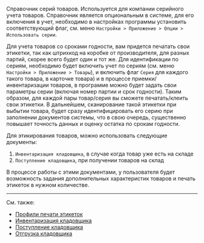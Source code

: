 ﻿Справочник серий товаров. Используется для компании серийного учета товаров. Справочник является опциональным в системе, для его включения в учет, необходимо в настройках программы установить соответствующий флаг, см. меню `Настройки > Приложение > Опции > Использовать серии`.

Для учета товаров со сроками годности, вам придется печатать свои этикетки, так как штрихкод на коробке от производителя, для разных партий, скорее всего будет один и тот же. Для идентификации по сериям, необходимо будет включить учет по сериям (см. меню `Настройки > Приложение > Товары`), и включить флаг `Серия` для каждого такого товара, в карточке товара) и в процессе приемки/инвентаризации товаров, в программе можно будет задать свои параметры серии (включая номер партии и срок годности). Таким образом, для каждой пары товар/серия вы сможете печатать/клеить свои этикетки. В дальнейшем, сканирование такой этикетки при выбытии товара, будет сразу идентифицировать его серию при заполнении документов системы, что в свою очередь, существенно повышает точность данных и оценку остатка по срокам годности.

Для этикирования товаров, можно использовать следующие документы:

1. `Инвентаризация кладовщика`, в случае когда товар уже есть на складе
2. `Поступление кладовщика`, при получении товаров на склад

В процессе работы с этими документами, у пользователя будет возможность задания дополнительных характеристик товаров и печать этикеток в нужном количестве.

---

См. также:

- [Профили печати этикеток](/c/BarcodeProfiles)
- [Инвентаризация кладовщика](/d/InventoryStockman)
- [Поступление кладовщика](/d/ReceiptStockman)
- [Отгрузка кладовщика](/d/ShipmentStockman)
